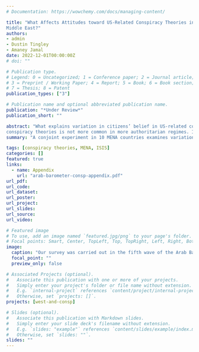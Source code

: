 ```yaml
---
# Documentation: https://wowchemy.com/docs/managing-content/

title: "What Affects Attitudes toward US-Related Conspiracy Theories in the Arab
Middle East?"
authors:
- admin
- Dustin Tingley
- Amaney Jamal
date: 2022-12-01T00:00:00Z
# doi: ""

# Publication type.
# Legend: 0 = Uncategorized; 1 = Conference paper; 2 = Journal article;
# 3 = Preprint / Working Paper; 4 = Report; 5 = Book; 6 = Book section;
# 7 = Thesis; 8 = Patent
publication_types: ["3"]

# Publication name and optional abbreviated publication name.
publication: "*Under Review*"
publication_short: ""

abstract: "What explains variation in citizens’ belief in US-related conspiracy theories in the Arab Middle East? Some scholars have argued that anti-US sentiment or individual-level characteristics identified in other contexts can explain the Arab public’s belief in these conspiracy theories; others have argued that citizens of autocracies are more likely to trust such theories. We explore these claims using a conjoint experiment with representative samples from 10 Arab countries. We find that extant explanations do not do a good job of describing the variation we observe---e.g., correlation with anti-US sentiment depends on the conspiracy theory, and belief in these
conspiracy theories is not more common in more authoritarian regimes. Instead, we find Sunni-Shia sectarianism and exposure to foreign intervention in violent conflict to be the dominant factors explaining trust in US-related conspiracy theories in the Arab Middle East."
summary: "A conjoint experiment in 10 MENA countries examines variation in support for US-related conspiracy theories in 2018--2019."

tags: [conspiracy theories, MENA, ISIS]
categories: []
featured: true
links:
  - name: Appendix
    url: "arab-barometer-consp-appendix.pdf"
url_pdf:
url_code:
url_dataset:
url_poster:
url_project:
url_slides:
url_source:
url_video:

# Featured image
# To use, add an image named `featured.jpg/png` to your page's folder. 
# Focal points: Smart, Center, TopLeft, Top, TopRight, Left, Right, BottomLeft, Bottom, BottomRight.
image:
  caption: "Our survey was carried out in the fifth wave of the Arab Barometer survey"
  focal_point: ""
  preview_only: false

# Associated Projects (optional).
#   Associate this publication with one or more of your projects.
#   Simply enter your project's folder or file name without extension.
#   E.g. `internal-project` references `content/project/internal-project/index.md`.
#   Otherwise, set `projects: []`.
projects: [west-and-consp]

# Slides (optional).
#   Associate this publication with Markdown slides.
#   Simply enter your slide deck's filename without extension.
#   E.g. `slides: "example"` references `content/slides/example/index.md`.
#   Otherwise, set `slides: ""`.
slides: ""
---
```

